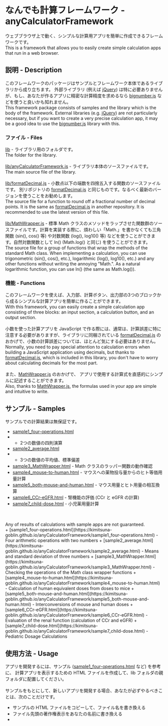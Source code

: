 # なんでも計算フレームワーク - anyCalculatorFramework

ウェブブラウザ上で動く、シンプルな計算用アプリを簡単に作成できるフレームワークです。
<BR>
This is a framework that allows you to easily create simple calculation apps that run in a web browser.

## 説明 - Description

このフレームワークのパッケージはサンプルとフレームワーク本体であるライブラリから成り立ちます。
外部ライブラリ (例えば [jQuery](https://jquery.com/)) は特に必要ありませんが、もし、あなたが作るアプリに精密な計算精度を求めるなら [bignumber.js](https://mikemcl.github.io/bignumber.js/) などを使うと良いかも知れません。
<BR>
This framework package consists of samples and the library which is the body of the framework.
External libraries (e.g. [jQuery](https://jquery.com/)) are not particularly necessary,
but if you want to create a very precise calculation app, it may be a good idea to use the [bignumber.js](https://mikemcl.github.io/bignumber.js/) library with this.

### ファイル - Files

[lib](https://github.com/Kimitsuna-Goblin/anyCalculatorFramework/blob/master/lib/) - ライブラリ用のフォルダです。
<BR>
The folder for the library.
<BR>
<BR>
[lib/anyCalculatorFramework.js](https://github.com/Kimitsuna-Goblin/anyCalculatorFramework/blob/master/lib/anyCalculatorFramework.js) - ライブラリ本体のソースファイルです。
<BR>
The main source file of the library.
<BR>
<BR>
[lib/formatDecimal.js](https://github.com/Kimitsuna-Goblin/anyCalculatorFramework/blob/master/lib/formatDecimal.js) - 小数点以下の端数を四捨五入する関数のソースファイルです。
別リポジトリの [formatDecimal.js](https://github.com/Kimitsuna-Goblin/formatDecimal) と同じものです。なるべく最新のバージョンを使うことをお勧めします。
<BR>
The source file for a function to round off a fractional number of decimal points.
It is the same as [formatDecimal.js](https://github.com/Kimitsuna-Goblin/formatDecimal) in another repository.
It is recommended to use the latest version of this file.
<BR>
<BR>
[lib/MathWrapper.js](https://github.com/Kimitsuna-Goblin/anyCalculatorFramework/blob/master/lib/MathWrapper.js) - 標準 Math クラスのメソッドをラップさせた関数群のソースファイルです。計算を実装する際に、煩わしい「Math.」を書かなくても三角関数 (sin(), cos() 等) や対数関数 (log(), log10() 等) などを使うことができます。自然対数関数として ln() (Math.log() と同じ) を使うことができます。
<BR>
The source file for a group of functions that wrap the methods of the standard Math class.
When implementing a calculation, you can use trigonometric (sin(), cos(), etc.), logarithmic (log(), log10(), etc.) and any other functions without writing the annoying "Math.". As a natural logarithmic function, you can use ln() (the same as Math.log()).

### 機能 - Functions

このフレームワークを使えば、入力部、計算ボタン、出力部の3つのブロックから成るシンプルな計算アプリを簡単に作ることができます。
<BR>
With this framework, you can easily create a simple calculation app consisting of three blocks: an input section, a calculation button, and an output section.
<BR>
<BR>
小数を使った計算アプリを JavaScript で作る際には、通常は、計算誤差に特に注意する必要がありますが、ライブラリに同梱されている [formatDecimal.js](https://github.com/Kimitsuna-Goblin/formatDecimal) のおかげで、小数の計算誤差については、ほとんど気にする必要はありません。
<BR>
Normally, you need to pay special attention to calculation errors when building a JavaScript application using decimals,
but thanks to [formatDecimal.js](https://github.com/Kimitsuna-Goblin/formatDecimal), which is included in this library,
you don't have to worry about calculating decimals for the most part.
<BR>
<BR>
また、[MathWrapper.js](https://github.com/Kimitsuna-Goblin/anyCalculatorFramework/blob/master/lib/MathWrapper.js) のおかげで、
アプリで使用する計算式を直感的にシンプルに記述することができます。
<BR>
Also, thanks to [MathWrapper.js](https://github.com/Kimitsuna-Goblin/anyCalculatorFramework/blob/master/lib/MathWrapper.js),
the formulas used in your app are simple and intuitive to write.

## サンプル - Samples

サンプルでの計算結果は無保証です。
<BR>
+ [sample1_four-operations.html](https://kimitsuna-goblin.github.io/anyCalculatorFramework/sample1_four-operations.html)
+ +  2つの数値の四則演算
+ [sample2_average.html](https://kimitsuna-goblin.github.io/anyCalculatorFramework/sample2_average.html)
+ +  3つの数値の平均値、標準偏差
+ [sample3_MathWrapper.html](https://kimitsuna-goblin.github.io/anyCalculatorFramework/sample3_MathWrapper.html) - Math クラスのラッパー関数の動作確認
+ [sample4_mouse-to-human.html](https://kimitsuna-goblin.github.io/anyCalculatorFramework/sample4_mouse-to-human.html) - マウスへの薬物投与量からのヒト等価用量計算
+ [sample5_both-mouse-and-human.html](https://kimitsuna-goblin.github.io/anyCalculatorFramework/sample5_both-mouse-and-human.html) - マウス用量とヒト用量の相互換算
+ [sample6_CCr-eGFR.html](https://kimitsuna-goblin.github.io/anyCalculatorFramework/sample6_CCr-eGFR.html) - 腎機能の評価 (CCr と eGFR の計算)
+ [sample7_child-dose.html](https://kimitsuna-goblin.github.io/anyCalculatorFramework/sample7_child-dose.html) - 小児薬用量計算
<BR>
<BR>
Any of results of calculations with sample apps are not guaranteed.
<BR>
+ [sample1_four-operations.html](https://kimitsuna-goblin.github.io/anyCalculatorFramework/sample1_four-operations.html) - Four arithmetic operations with two numbers
+ [sample2_average.html](https://kimitsuna-goblin.github.io/anyCalculatorFramework/sample2_average.html) - Means and standard deviation of three numbers
+ [sample3_MathWrapper.html](https://kimitsuna-goblin.github.io/anyCalculatorFramework/sample3_MathWrapper.html) - Checking the operations of the Math class wrapper functions
+ [sample4_mouse-to-human.html](https://kimitsuna-goblin.github.io/anyCalculatorFramework/sample4_mouse-to-human.html) - Calculation of human equivalent doses from doses to mice
+ [sample5_both-mouse-and-human.html](https://kimitsuna-goblin.github.io/anyCalculatorFramework/sample5_both-mouse-and-human.html) - Interconversions of mouse and human doses
+ [sample6_CCr-eGFR.html](https://kimitsuna-goblin.github.io/anyCalculatorFramework/sample6_CCr-eGFR.html) - Evaluation of the renal function (calculation of CCr and eGFR)
+ [sample7_child-dose.html](https://kimitsuna-goblin.github.io/anyCalculatorFramework/sample7_child-dose.html) - Pediatric Dosage Calculations

## 使用方法 - Usage

アプリを開発するには、サンプル ([sample1_four-operations.html](https://github.com/Kimitsuna-Goblin/anyCalculatorFramework/blob/master/sample1_four-operations.html) など) を参考に、
計算アプリを表示するための HTML ファイルを作成して、lib フォルダの親フォルダに配置してください。
<BR>
<BR>
サンプルをもとにして、新しいアプリを開発する場合、あなたが必ずやるべきことは、次のことだけです。
<BR>
+ サンプルの HTML ファイルをコピーして、ファイル名を書き換える
+ ファイル先頭の著作権表示をあなたの名前に書き換える
+ <TITLE> タグのところに、アプリのタイトルを書く
+ init() 関数内の inputs 配列と outputs 配列に、計算に使う入出力項目の、
「項目名、ID、単位、初期値 (必要なら)、省略可否フラグ (必要なら)、小数点以下桁数 (必要なら)」をコメントの注意書きに従って、並べて書く
+ calc() 関数内に計算式を書く。このとき、入力項目は、たとえば inputs[ 'ID' ]、出力項目は outputs[ 'ID' ] のように書いてください
+ 動作確認をする

以上です！必要に応じて、画面デザインをいじるなどしてください。
慣れれば、あっという間にアプリを開発できるでしょう。

あなたのアプリを配布する場合は、著作権表示を書き換えるのを忘れないようにしてください。
<BR>
<BR>
To create your app, place your app's HTML file in the parent folder of the lib folder with reference to [sample1_four-operations.html](https://github.com/Kimitsuna-Goblin/anyCalculatorFramework/blob/master/sample1_four-operations.html) and other samples.
<BR>
<BR>
When you are developing a new app based on a sample, the only thing you must do is:
<BR>
* Copy the sample HTML file and rename it.
* Replace the copyright notice at the beginning of the file with your name.
* Write the title of your app in the <TITLE> tag.
* At the init() function, put in the inputs and outputs arrays of the item name, ID, unit, initial value (if necessary), optional flag (if necessary), and the number of decimal places (if necessary) of the input and output items to be used in the calculation, along with the notes in the comments.
* Write the formula in the calc() function. write inputs[ 'ID' ] for input items and outputs[ 'ID' ] for output items, for example.
* Check if your app works well.
<BR>
That's all! If necessary, tweak the screen design and others.
Once you get used to it, you'll be able to develop your app in no time.
<BR>
<BR>
When you distribute your app, don't forget to rewrite the copyright notices.

## ライセンス - Licence

[MIT](https://github.com/Kimitsuna-Goblin/anyCalculatorFramework/blob/master/LICENSE)

## 著作者 - Author

[Kimitsuna-Goblin](https://github.com/Kimitsuna-Goblin) (浦 公統; Ura Kimitsuna)
